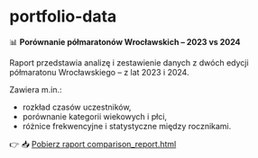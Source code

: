 # portfolio-data

📊 **Porównanie półmaratonów Wrocławskich – 2023 vs 2024**

Raport przedstawia analizę i zestawienie danych z dwóch edycji półmaratonu Wrocławskiego – z lat 2023 i 2024.

Zawiera m.in.:
- rozkład czasów uczestników,
- porównanie kategorii wiekowych i płci,
- różnice frekwencyjne i statystyczne między rocznikami.

👉 📥 [Pobierz raport comparison_report.html](comparison_report.html)




